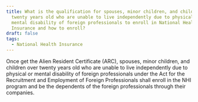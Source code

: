 ```yaml
---
title: What is the qualification for spouses, minor children, and children over
  twenty years old who are unable to live independently due to physical or
  mental disability of foreign professionals to enroll in National Health
  Insurance and how to enroll?
draft: false
tags:
  - National Health Insurance
---
```

Once get the Alien Resident Certificate (ARC), spouses, minor children, and children over twenty years old who are unable to live independently due to physical or mental disability of foreign professionals under the Act for the Recruitment and Employment of Foreign Professionals shall enroll in the NHI program and be the dependents of the foreign professionals through their companies.